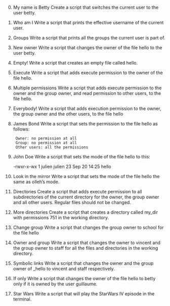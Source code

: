 0. My name is Betty
	Create a script that switches the current user to the user betty.

1. Who am I
	Write a script that prints the effective username of the current user.

2. Groups
	Write a script that prints all the groups the current user is part of.	
	
3. New owner
	Write a script that changes the owner of the file hello to the user betty.

4. Empty!
	Write a script that creates an empty file called hello.

5. Execute 
	Write a script that adds execute permission to the owner of the file hello.

6. Multiple permissions
	Write a script that adds execute permission to the owner and the group owner, and read permission to other users, to the file hello.

7. Everybody!
	Write a script that adds execution permission to the owner, the group owner and the other users, to the file hello

8. James Bond
	Write a script that sets the permission to the file hello as follows:
	
		Owner: no permission at all
		Group: no permission at all
		Other users: all the permissions

9. John Doe
	Write a script that sets the mode of the file hello to this:
	
	-rwxr-x-wx 1 julien julien 23 Sep 20 14:25 hello

10. Look in the mirror
	Write a script that sets the mode of the file hello the same as olleh’s mode.

11. Directories
	Create a script that adds execute permission to all subdirectories of the current directory for the owner, the group owner and all other users. Regular files should not be changed.

12. More directories
	Create a script that creates a directory called my_dir with permissions 751 in the working directory.

13. Change group
	Write a script that changes the group owner to school for the file hello

14. Owner and group
	Write a script that changes the owner to vincent and the group owner to staff for all the files and directories in the working directory.

15. Symbolic links
	Write a script that changes the owner and the group owner of _hello to vincent and staff respectively.

16. If only
	Write a script that changes the owner of the file hello to betty only if it is owned by the user guillaume.

17. Star Wars
	Write a script that will play the StarWars IV episode in the terminal.

